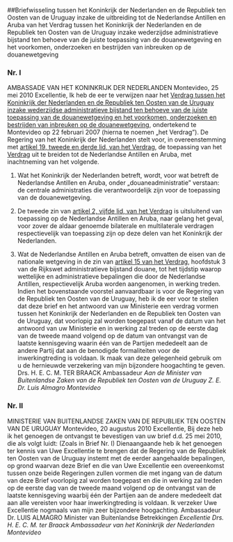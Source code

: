 <meta http-equiv='Content-Type' content='text/html; charset=utf-8' />

##Briefwisseling tussen het Koninkrijk der Nederlanden en de Republiek ten Oosten van de Uruguay inzake de uitbreiding tot de Nederlandse Antillen en Aruba van het Verdrag tussen het Koninkrijk der Nederlanden en de Republiek ten Oosten van de Uruguay inzake wederzijdse administratieve bijstand ten behoeve van de juiste toepassing van de douanewetgeving en het voorkomen, onderzoeken en bestrijden van inbreuken op de douanewetgeving

### Nr.  I  

AMBASSADE VAN HET KONINKRIJK DER NEDERLANDEN Montevideo, 25 mei 2010 Excellentie, Ik heb de eer te verwijzen naar het [Verdrag tussen het Koninkrijk der Nederlanden en de Republiek ten Oosten van de Uruguay inzake wederzijdse administratieve bijstand ten behoeve van de juiste toepassing van de douanewetgeving en het voorkomen, onderzoeken en bestrijden van inbreuken op de douanewetgeving](../../../../../../../../../../../../../verdrag/verdrag/tussen/het/koninkrijk/der/nederlanden/en/de/republiek/ten/oosten/etc/BWBV0003116/README.md), ondertekend te Montevideo op 22 februari 2007 (hierna te noemen „het Verdrag”). De Regering van het Koninkrijk der Nederlanden stelt voor, in overeenstemming met [artikel 19, tweede en derde lid, van het Verdrag](../../../../../../../../../../../../../verdrag/verdrag/tussen/het/koninkrijk/der/nederlanden/en/de/republiek/ten/oosten/etc/BWBV0003116/README.md), de toepassing van het [Verdrag](../../../../../../../../../../../../../verdrag/verdrag/tussen/het/koninkrijk/der/nederlanden/en/de/republiek/ten/oosten/etc/BWBV0003116/README.md) uit te breiden tot de Nederlandse Antillen en Aruba, met inachtneming van het volgende. 

1. Wat het Koninkrijk der Nederlanden betreft, wordt, voor wat betreft de Nederlandse Antillen en Aruba, onder „douaneadministratie” verstaan: de centrale administraties die verantwoordelijk zijn voor de toepassing van de douanewetgeving.  

2. De tweede zin van [artikel 2, vijfde lid, van het Verdrag](../../../../../../../../../../../../../verdrag/verdrag/tussen/het/koninkrijk/der/nederlanden/en/de/republiek/ten/oosten/etc/BWBV0003116/README.md) is uitsluitend van toepassing op de Nederlandse Antillen en Aruba, naar gelang het geval, voor zover de aldaar genoemde bilaterale en multilaterale verdragen respectievelijk van toepassing zijn op deze delen van het Koninkrijk der Nederlanden.  

3. Wat de Nederlandse Antillen en Aruba betreft, omvatten de eisen van de nationale wetgeving in de zin van [artikel 15 van het Verdrag](../../../../../../../../../../../../../verdrag/verdrag/tussen/het/koninkrijk/der/nederlanden/en/de/republiek/ten/oosten/etc/BWBV0003116/README.md), hoofdstuk 3 van de Rijkswet administratieve bijstand douane, tot het tijdstip waarop wettelijke en administratieve bepalingen die door de Nederlandse Antillen, respectievelijk Aruba worden aangenomen, in werking treden.   Indien het bovenstaande voorstel aanvaardbaar is voor de Regering van de Republiek ten Oosten van de Uruguay, heb ik de eer voor te stellen dat deze brief en het antwoord van uw Ministerie een verdrag vormen tussen het Koninkrijk der Nederlanden en de Republiek ten Oosten van de Uruguay, dat voorlopig zal worden toegepast vanaf de datum van het antwoord van uw Ministerie en in werking zal treden op de eerste dag van de tweede maand volgend op de datum van ontvangst van de laatste kennisgeving waarin één van de Partijen mededeelt aan de andere Partij dat aan de benodigde formaliteiten voor de inwerkingtreding is voldaan. Ik maak van deze gelegenheid gebruik om u de hernieuwde verzekering van mijn bijzondere hoogachting te geven. Drs. H. E. C. M. TER BRAACK Ambassadeur  *Aan de Minister van Buitenlandse Zaken*   *van de Republiek ten Oosten van de Uruguay*   *Z. E. Dr. Luis Almagro*   *Montevideo*    

### Nr.  II  

MINISTERIE VAN BUITENLANDSE ZAKEN VAN DE REPUBLIEK TEN OOSTEN VAN DE URUGUAY Montevideo, 20 augustus 2010 Excellentie, Bij deze heb ik het genoegen de ontvangst te bevestigen van uw brief d.d. 25 mei 2010, die als volgt luidt:  (Zoals in Brief Nr. I)  Dienaangaande heb ik het genoegen ter kennis van Uwe Excellentie te brengen dat de Regering van de Republiek ten Oosten van de Uruguay instemt met de eerder aangehaalde bepalingen, op grond waarvan deze Brief en die van Uwe Excellentie een overeenkomst tussen onze beide Regeringen zullen vormen die met ingang van de datum van deze Brief voorlopig zal worden toegepast en die in werking zal treden op de eerste dag van de tweede maand volgend op de ontvangst van de laatste kennisgeving waarbij één der Partijen aan de andere mededeelt dat aan alle vereisten voor haar inwerkingtreding is voldaan. Ik verzeker Uwe Excellentie nogmaals van mijn zeer bijzondere hoogachting. Ambassadeur Dr. LUIS ALMAGRO Minister van Buitenlandse Betrekkingen  *Excellentie Drs. H. E. C. M. ter Braack*   *Ambassadeur van het Koninkrijk der Nederlanden*   *Montevideo*    
